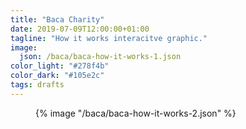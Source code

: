 ```yaml
---
title: "Baca Charity"
date: 2019-07-09T12:00:00+01:00
tagline: "How it works interacitve graphic."
image:
  json: /baca/baca-how-it-works-1.json
color_light: "#278f4b"
color_dark: "#105e2c"
tags: drafts
---
```




<figure>
  <div class="c-image-background u-rounded">
    {% image "/baca/baca-how-it-works-2.json" %}
  </div>
</figure>

